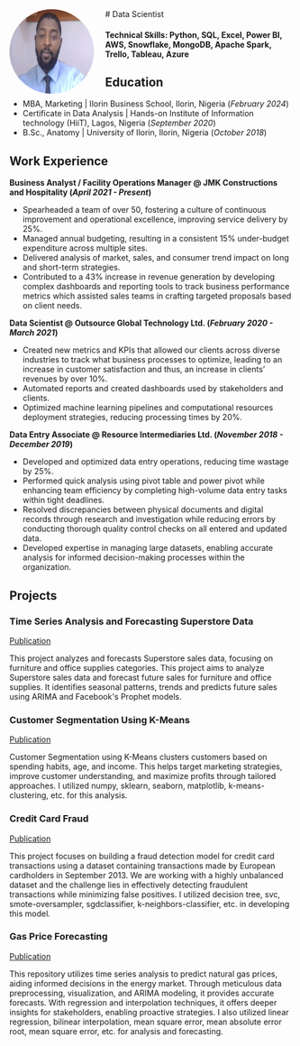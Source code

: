 <style>
  .profile-pic {
    width: 150px;
    height: 150px;
    border-radius: 50%;
    float: left;
    margin-right: 20px;
  }
</style>

<img src="/assets/images/Ray_Alo.jpg" alt="Profile Picture" class="profile-pic">
# Data Scientist

#### Technical Skills: Python, SQL, Excel, Power BI, AWS, Snowflake, MongoDB, Apache Spark, Trello, Tableau, Azure


## Education
- MBA, Marketing | Ilorin Business School, Ilorin, Nigeria (_February 2024_)
- Certificate in Data Analysis | Hands-on Institute of Information technology (HiiT), Lagos, Nigeria (_September 2020_)							       		        		
- B.Sc., Anatomy | University of Ilorin, Ilorin, Nigeria (_October 2018_)



## Work Experience
**Business Analyst / Facility Operations Manager @ JMK Constructions and Hospitality (_April 2021 - Present_)**
- Spearheaded a team of over 50, fostering a culture of continuous improvement and operational excellence, improving service delivery by 25%.
- Managed annual budgeting, resulting in a consistent 15% under-budget expenditure across multiple sites.
- Delivered analysis of market, sales, and consumer trend impact on long and short-term strategies.
- Contributed to a 43% increase in revenue generation by developing complex dashboards and reporting tools to track business performance metrics which assisted sales teams in crafting targeted proposals based on client needs.

**Data Scientist @ Outsource Global Technology Ltd. (_February 2020 - March 2021_)**
- Created new metrics and KPIs that allowed our clients across diverse industries to track what business processes to optimize, leading to an increase in customer satisfaction and thus, an increase in clients’ revenues by over 10%.
- Automated reports and created dashboards used by stakeholders and clients.
- Optimized machine learning pipelines and computational resources deployment strategies, reducing processing times by 20%.

**Data Entry Associate @ Resource Intermediaries Ltd. (_November 2018 - December 2019_)**
- Developed and optimized data entry operations, reducing time wastage by 25%.
- Performed quick analysis using pivot table and power pivot while enhancing team efficiency by completing high-volume data entry tasks within tight deadlines.
- Resolved discrepancies between physical documents and digital records through research and investigation while reducing errors by conducting thorough quality control checks on all entered and updated data.
- Developed expertise in managing large datasets, enabling accurate analysis for informed decision-making processes within the organization.



## Projects
### Time Series Analysis and Forecasting Superstore Data
[Publication](https://github.com/AloRay/TIME-SERIES-ANALYSIS-AND-FORECASTING-SUPERSTORE-DATA)

This project analyzes and forecasts Superstore sales data, focusing on furniture and office supplies categories. This project aims to analyze Superstore sales data and forecast future sales for furniture and office supplies. It identifies seasonal patterns, trends and predicts future sales using ARIMA and Facebook's Prophet models.

### Customer Segmentation Using K-Means
[Publication](https://github.com/AloRay/CUSTOMER-SEGREGATION-K-MEANS-)

Customer Segmentation using K-Means clusters customers based on spending habits, age, and income. This helps target marketing strategies, improve customer understanding, and maximize profits through tailored approaches. I utilized numpy, sklearn, seaborn, matplotlib, k-means-clustering, etc. for this analysis.

###  Credit Card Fraud
[Publication](https://github.com/AloRay/CREDIT-CARD-FRAUD)

This project focuses on building a fraud detection model for credit card transactions using a dataset containing transactions made by European cardholders in September 2013. We are working with a highly unbalanced dataset and the challenge lies in effectively detecting fraudulent transactions while minimizing false positives. I utilized decision tree, svc, smote-oversampler, sgdclassifier, k-neighbors-classifier, etc. in developing this model.

###  Gas Price Forecasting
[Publication](https://github.com/AloRay/GAS-PRICE-FORECASTING)

This repository utilizes time series analysis to predict natural gas prices, aiding informed decisions in the energy market. Through meticulous data preprocessing, visualization, and ARIMA modeling, it provides accurate forecasts. With regression and interpolation techniques, it offers deeper insights for stakeholders, enabling proactive strategies. I also utilized linear regression, bilinear interpolation, mean square error, mean absolute error root, mean square error, etc. for analysis and forecasting.
